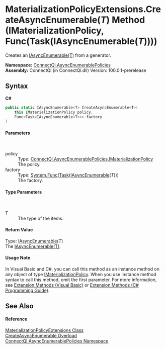 # MaterializationPolicyExtensions.CreateAsyncEnumerable(*T*) Method (IMaterializationPolicy, Func(Task(IAsyncEnumerable(*T*))))
 

Creates an <a href="T_ConnectQl_AsyncEnumerables_IAsyncEnumerable_1">IAsyncEnumerable(T)</a> from a generator.

**Namespace:**&nbsp;<a href="N_ConnectQl_AsyncEnumerablePolicies">ConnectQl.AsyncEnumerablePolicies</a><br />**Assembly:**&nbsp;ConnectQl (in ConnectQl.dll) Version: 100.0.1-prerelease

## Syntax

**C#**<br />
``` C#
public static IAsyncEnumerable<T> CreateAsyncEnumerable<T>(
	this IMaterializationPolicy policy,
	Func<Task<IAsyncEnumerable<T>>> factory
)

```


#### Parameters
&nbsp;<dl><dt>policy</dt><dd>Type: <a href="T_ConnectQl_AsyncEnumerablePolicies_IMaterializationPolicy">ConnectQl.AsyncEnumerablePolicies.IMaterializationPolicy</a><br />The policy.</dd><dt>factory</dt><dd>Type: <a href="http://msdn2.microsoft.com/en-us/library/bb534960" target="_blank">System.Func</a>(<a href="http://msdn2.microsoft.com/en-us/library/dd321424" target="_blank">Task</a>(<a href="T_ConnectQl_AsyncEnumerables_IAsyncEnumerable_1">IAsyncEnumerable</a>(*T*)))<br />The factory.</dd></dl>

#### Type Parameters
&nbsp;<dl><dt>T</dt><dd>The type of the items.</dd></dl>

#### Return Value
Type: <a href="T_ConnectQl_AsyncEnumerables_IAsyncEnumerable_1">IAsyncEnumerable</a>(*T*)<br />The <a href="T_ConnectQl_AsyncEnumerables_IAsyncEnumerable_1">IAsyncEnumerable(T)</a>.

#### Usage Note
In Visual Basic and C#, you can call this method as an instance method on any object of type <a href="T_ConnectQl_AsyncEnumerablePolicies_IMaterializationPolicy">IMaterializationPolicy</a>. When you use instance method syntax to call this method, omit the first parameter. For more information, see <a href="http://msdn.microsoft.com/en-us/library/bb384936.aspx">Extension Methods (Visual Basic)</a> or <a href="http://msdn.microsoft.com/en-us/library/bb383977.aspx">Extension Methods (C# Programming Guide)</a>.

## See Also


#### Reference
<a href="T_ConnectQl_AsyncEnumerablePolicies_MaterializationPolicyExtensions">MaterializationPolicyExtensions Class</a><br /><a href="Overload_ConnectQl_AsyncEnumerablePolicies_MaterializationPolicyExtensions_CreateAsyncEnumerable">CreateAsyncEnumerable Overload</a><br /><a href="N_ConnectQl_AsyncEnumerablePolicies">ConnectQl.AsyncEnumerablePolicies Namespace</a><br />